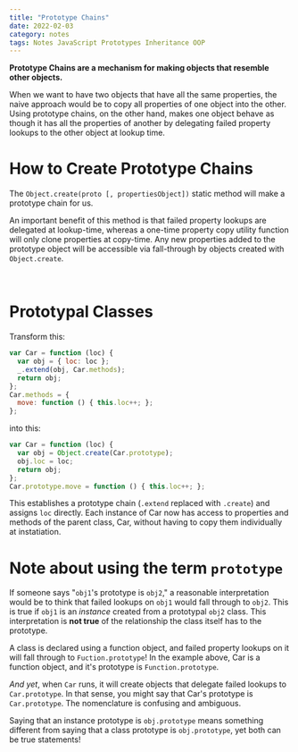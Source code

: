 ```yaml
---
title: "Prototype Chains"
date: 2022-02-03
category: notes
tags: Notes JavaScript Prototypes Inheritance OOP
---
```


**Prototype Chains are a mechanism for making objects that resemble other objects.**

When we want to have two objects that have all the same properties, the naive approach would be to copy all properties of one object into the other. Using prototype chains, on the other hand, makes one object behave as though it has all the properties of another by delegating failed property lookups to the other object at lookup time.

# How to Create Prototype Chains

The `Object.create(proto [, propertiesObject])` static method will make a prototype chain for us.

An important benefit of this method is that failed property lookups are delegated at lookup-time, whereas a one-time property copy utility function will only clone properties at copy-time. Any new properties added to the prototype object will be accessible via fall-through by objects created with `Object.create`.

<br>

# Prototypal Classes

Transform this:
```javascript
var Car = function (loc) {
  var obj = { loc: loc };
  _.extend(obj, Car.methods);
  return obj;
};
Car.methods = {
  move: function () { this.loc++; };
};
```

into this:
```javascript
var Car = function (loc) {
  var obj = Object.create(Car.prototype);
  obj.loc = loc;
  return obj;
};
Car.prototype.move = function () { this.loc++; };
```

This establishes a prototype chain (`.extend` replaced with `.create`) and assigns `loc` directly. Each instance of Car now has access to properties and methods of the parent class, Car, without having to copy them individually at instatiation.

# Note about using the term `prototype`

If someone says "`obj1`'s prototype is `obj2`," a reasonable interpretation would be to think that failed lookups on `obj1` would fall through to `obj2`. This is true if `obj1` is an *instance* created from a prototypal `obj2` class. This interpretation is **not true** of the relationship the class itself has to the prototype.

A class is declared using a function object, and failed property lookups on it will fall through to `Fuction.prototype`! In the example above, Car is a function object, and it's prototype is `Function.prototype`.

*And yet*, when `Car` runs, it will create objects that delegate failed lookups to `Car.prototype`. In that sense, you might say that Car's prototype is `Car.prototype`. The nomenclature is confusing and ambiguous.

Saying that an instance prototype is `obj.prototype` means something different from saying that a class prototype is `obj.prototype`, yet both can be true statements!
